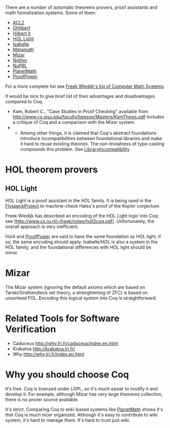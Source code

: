 There are a number of automatic theorems provers, proof assistants and math formalization systems. Some of them:

-   [ACL2](http://www.cs.utexas.edu/users/moore/acl2/acl2-doc.html)
-   [GHilbert](http://ghilbert.org)
-   [Hilbert II](http://www.qedeq.org/index.html)
-   [HOL Light](http://www.cl.cam.ac.uk/users/jrh/hol-light/)
-   [Isabelle](http://isabelle.in.tum.de/index.html)
-   [Metamath](http://au.metamath.org/index.html)
-   [Mizar](http://www.mizar.org)
-   [Nqthm](ftp://ftp.cs.utexas.edu/pub/boyer/nqthm/index.html)
-   [NuPRL](http://www.cs.cornell.edu/Info/Projects/NuPrl/)
-   [PlanetMath](http://planetmath.org)
-   [ProofPower](http://www.lemma-one.com/ProofPower/index/)

For a more complete list see [Freek Wiedijk's list of Computer Math Systems](http://www.cs.ru.nl/~freek/digimath/index.html).

It would be nice to give brief list of their advantages and disadvantages compared to Coq.

-   Kam, Robert C., "Case Studies in Proof Checking" available from <http://www.cs.sjsu.edu/faculty/beeson/Masters/KamThesis.pdf> includes a critique of Coq and a comparison with the Mizar system.
-   -   Among other things, it is claimed that Coq's abstract foundations introduce incompatibilities between foundational libraries and make it hard to reuse existing theories. The non-trivialness of type-casting compounds this problem. See [LibraryIncompatibility](LibraryIncompatibility)

HOL theorem provers
===================

HOL Light
---------

HOL Light is a proof assistant in the HOL family. It is being used in the [FlyspeckProject](FlyspeckProject) to machine-check Hales's proof of the Kepler conjecture.

Freek Wiedijk has described an encoding of the HOL Light logic into Coq: see \[<http://www.cs.ru.nl/~freek/notes/holl2coq.pdf>\]. Unfortunately, the overall approach is very inefficient.

Hol4 and [ProofPower](ProofPower) are said to have the same foundation as HOL light; if so, the same encoding should apply. Isabelle/HOL is also a system in the HOL family, and the foundational differences with HOL light should be minor.

Mizar
=====

The Mizar system (ignoring the default axioms which are based on Tarski/Grothendieck set theory, a strenghtening of ZFC) is based on unsorteed FOL. Encoding this logical system into Coq is straightforward.

Related Tools for Software Verification
=======================================

-   Caduceus <http://why.lri.fr/caduceus/index.en.html>
-   Krakatoa <http://krakatoa.lri.fr/>
-   Why <http://why.lri.fr/index.en.html>

Why you should choose Coq
=========================

It's free. Coq is licensed under LGPL, so it's much easier to modify it and develop it. For example, although Mizar has very large theorems collection, there is no prover source available.

It's strict. Comparing Coq to wiki-based systems like [PlanetMath](http://planetmath.org) shows it's that Coq is much nicer organized. Although it's easy to contribute to wiki system, it's hard to manage them. It's hard to trust just wiki.
